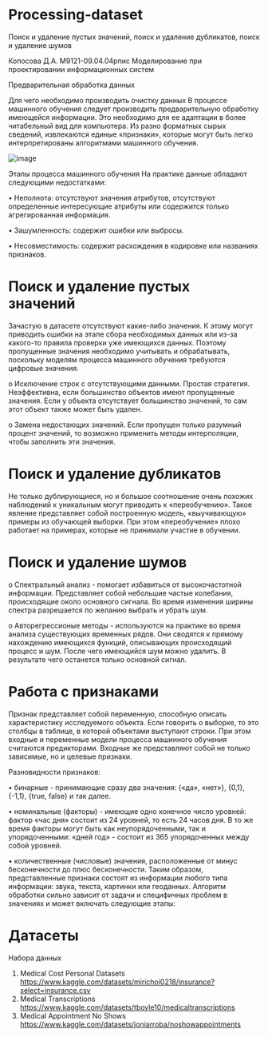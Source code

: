 # Processing-dataset
Поиск и удаление пустых значений, поиск и удаление дубликатов, поиск и удаление шумов

Копосова Д.А.
М9121-09.04.04рпис
Моделирование при проектировании информационных систем

Предварительная обработка данных

Для чего необходимо производить очистку данных 
В процессе машинного обучения следует производить предварительную обработку имеющейся информации. Это необходимо для ее адаптации в более читабельный вид для компьютера. Из разно форматных сырых сведений, извлекаются единые «признаки», которые могут быть легко интерпретированы алгоритмами машинного обучения.

![image](https://user-images.githubusercontent.com/49769038/199732276-594463e9-d107-4061-9067-0b6796ed4d59.png)


Этапы процесса машинного обучения
На практике данные обладают следующими недостатками:

•	Неполнота: отсутствуют значения атрибутов, отсутствуют определенные интересующие атрибуты или содержится только агрегированная информация.

•	Зашумленность: содержит ошибки или выбросы.

•	Несовместимость: содержит расхождения в кодировке или названиях признаков.

# Поиск и удаление пустых значений

Зачастую в датасете отсутствуют какие-либо значения. К этому могут приводить ошибки на этапе сбора необходимых данных или из-за какого-то правила проверки уже имеющихся данных. Поэтому пропущенные значения необходимо учитывать и обрабатывать, поскольку моделям процесса машинного обучения требуются цифровые значения.

o	Исключение строк с отсутствующими данными. Простая стратегия. Неэффективна, если большинство объектов имеют пропущенные значения. Если у объекта отсутствует большинство значений, то сам этот объект также может быть удален.

o	Замена недостающих значений. Если пропущен только разумный процент значений, то возможно применить методы интерполяции, чтобы заполнить эти значения.

# Поиск и удаление дубликатов
Не только дублирующиеся, но и большое соотношение очень похожих наблюдений к уникальным могут приводить к «переобучению». Такое явление представляет собой построенную модель, «выучивающую» примеры из обучающей выборки. При этом «переобучение» плохо работает на примерах, которые не принимали участие в обучении.

# Поиск и удаление шумов

o	Спектральный анализ - помогает избавиться от высокочастотной информации. Представляет собой небольшие частые колебания, происходящие около основного сигнала. Во время изменения ширины спектра разрешается по желанию выбрать и убрать шум.

o	Авторегрессионые методы - используются на практике во время анализа существующих временных рядов. Они сводятся к прямому нахождению имеющихся функций, описывающих происходящий процесс и шум. После чего имеющийся шум можно удалить. В результате чего останется только основной сигнал.

# Работа с признаками
Признак представляет собой переменную, способную описать характеристику исследуемого объекта. Если говорить о выборке, то это столбцы в таблице, в которой объектами выступают строки. При этом входные и переменные модели процесса машинного обучения считаются предикторами. Входные же представляют собой не только зависимые, но и целевые признаки.

Разновидности признаков:

•	бинарные - принимающие сразу два значения: {«да», «нет»}, {0,1}, {-1,1}, {true, false} и так далее.

•	номинальные (факторы) - имеющие одно конечное число уровней: фактор «час дня» состоит из 24 уровней, то есть 24 часов дня. В то же время факторы могут быть как неупорядоченными, так и упорядоченными: «дней год» - состоит из 365 упорядоченных между собой уровней.

•	количественные (числовые) значения, расположенные от минус бесконечности до плюс бесконечности.
Таким образом, представленные признаки состоят из информации любого типа информации: звука, текста, картинки или геоданных. Алгоритм обработки сильно зависит от задачи и специфичных проблем в значениях и может включать следующие этапы:
 
# Датасеты
Набора данных
1.	Medical Cost Personal Datasets 
https://www.kaggle.com/datasets/mirichoi0218/insurance?select=insurance.csv
2.	Medical Transcriptions   
https://www.kaggle.com/datasets/tboyle10/medicaltranscriptions
3.	Medical Appointment No Shows 
https://www.kaggle.com/datasets/joniarroba/noshowappointments
